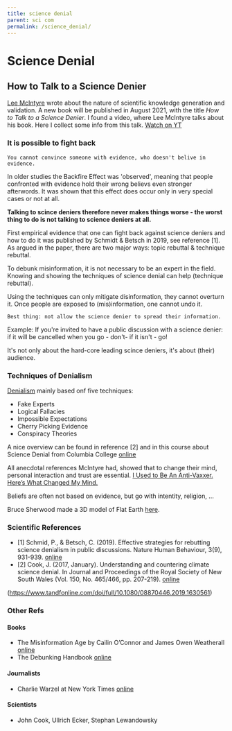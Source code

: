 ```yaml
---
title: science denial
parent: sci com
permalink: /science_denial/
---
```



# Science Denial

## How to Talk to a Science Denier

[Lee McIntyre](https://en.wikipedia.org/wiki/Lee_McIntyre) wrote about the nature of scientific knowledge generation and validation. A new book will be published in August 2021, with the title *How to Talk to a Science Denier*. I found a video, where Lee McIntyre talks about his book. Here I collect some info from this talk. [Watch on YT](https://youtu.be/hgngoSqGqQ4)

### It is possible to fight back

    You cannot convince someone with evidence, who doesn't belive in evidence.

In older studies the Backfire Effect was 'observed', meaning that people confronted with evidence hold their wrong believs even stronger afterwords. It was shown that this effect does occur only in very special cases or not at all. 

**Talking to scince deniers therefore never makes things worse - the worst thing to do is not talking to science deniers at all.**

First empirical evidence that one can fight back against science deniers and how to do it was published by Schmidt & Betsch in 2019, see reference \[1].
As argued in the paper, there are two major ways: topic rebuttal & technique rebuttal.


To debunk misinformation, it is not necessary to be an expert in the field. Knowing and showing the techniques of science denial can help (technique rebuttal). 

Using the techniques can only mitigate disinformation, they cannot overturn it. Once people are exposed to (mis)information, one cannot undo it. 

    Best thing: not allow the science denier to spread their information. 

Example: If you're invited to have a public discussion with a science denier: if it will be cancelled when you go - don't- if it isn't - go!

It's not only about the hard-core leading scince deniers, it's about (their) audience.

### Techniques of Denialism

[Denialism](https://en.wikipedia.org/wiki/Denialism) mainly based onf five techniques:
* Fake Experts
* Logical Fallacies
* Impossible Expectations
* Cherry Picking Evidence
* Conspiracy Theories

A nice overview can be found in reference \[2] and in this course about Science Denial from Columbia College [online](https://columbiacollege-ca.libguides.com/c.php?g=718457&p=5130008)

All anecdotal references McIntyre had, showed that to change their mind, personal interaction and trust are essential. 
[I Used to Be An Anti-Vaxxer. Here’s What Changed My Mind.](https://www.self.com/story/from-anti-to-pro-vaccine)

Beliefs are often not based on evidence, but go with intentity, religion, ...

Bruce Sherwood made a 3D model of Flat Earth [here](https://brucesherwood.net/?p=420).


### Scientific References
* \[1] Schmid, P., & Betsch, C. (2019). Effective strategies for rebutting science denialism in public discussions. Nature Human Behaviour, 3(9), 931-939.
[online](https://www.nature.com/articles/s41562-019-0632-4)
* \[2] Cook, J. (2017, January). Understanding and countering climate science denial. In Journal and Proceedings of the Royal Society of New South Wales (Vol. 150, No. 465/466, pp. 207-219). [online](https://www.royalsoc.org.au/images/pdf/journal/150-2-Cook.pdf)

(https://www.tandfonline.com/doi/full/10.1080/08870446.2019.1630561)

### Other Refs

#### Books
* The Misinformation Age by Cailin O’Connor and James Owen Weatherall [online](https://yalebooks.yale.edu/book/9780300234015/misinformation-age)
* The Debunking Handbook [online](https://skepticalscience.com/debunking-handbook-2020-downloads-translations.html)

#### Journalists
* Charlie Warzel at New York Times [online](https://www.nytimes.com/by/charlie-warzel)

#### Scientists
* John Cook, Ullrich Ecker, Stephan Lewandowsky
